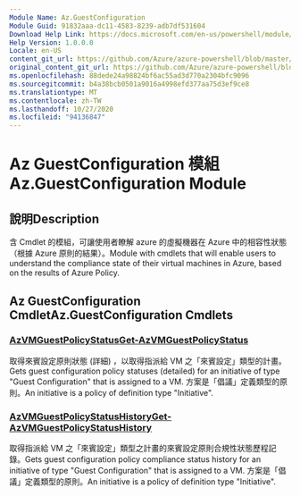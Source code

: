 ```yaml
---
Module Name: Az.GuestConfiguration
Module Guid: 91832aaa-dc11-4583-8239-adb7df531604
Download Help Link: https://docs.microsoft.com/en-us/powershell/module/az.guestconfiguration
Help Version: 1.0.0.0
Locale: en-US
content_git_url: https://github.com/Azure/azure-powershell/blob/master/src/GuestConfiguration/GuestConfiguration/help/Az.GuestConfiguration.md
original_content_git_url: https://github.com/Azure/azure-powershell/blob/master/src/GuestConfiguration/GuestConfiguration/help/Az.GuestConfiguration.md
ms.openlocfilehash: 88dede24a98824bf6ac55ad3d770a2304bfc9096
ms.sourcegitcommit: b4a38bcb0501a9016a4998efd377aa75d3ef9ce8
ms.translationtype: MT
ms.contentlocale: zh-TW
ms.lasthandoff: 10/27/2020
ms.locfileid: "94136847"
---
```

# <span data-ttu-id="f0590-101">Az GuestConfiguration 模組</span><span class="sxs-lookup"><span data-stu-id="f0590-101">Az.GuestConfiguration Module</span></span>
## <span data-ttu-id="f0590-102">說明</span><span class="sxs-lookup"><span data-stu-id="f0590-102">Description</span></span>
<span data-ttu-id="f0590-103">含 Cmdlet 的模組，可讓使用者瞭解 azure 的虛擬機器在 Azure 中的相容性狀態（根據 Azure 原則的結果）。</span><span class="sxs-lookup"><span data-stu-id="f0590-103">Module with cmdlets that will enable users to understand the compliance state of their virtual machines in Azure, based on the results of Azure Policy.</span></span>

## <span data-ttu-id="f0590-104">Az GuestConfiguration Cmdlet</span><span class="sxs-lookup"><span data-stu-id="f0590-104">Az.GuestConfiguration Cmdlets</span></span>
### [<span data-ttu-id="f0590-105">AzVMGuestPolicyStatus</span><span class="sxs-lookup"><span data-stu-id="f0590-105">Get-AzVMGuestPolicyStatus</span></span>](Get-AzVMGuestPolicyStatus.md)
<span data-ttu-id="f0590-106">取得來賓設定原則狀態 (詳細) ，以取得指派給 VM 之「來賓設定」類型的計畫。</span><span class="sxs-lookup"><span data-stu-id="f0590-106">Gets guest configuration policy statuses (detailed) for an initiative of type "Guest Configuration" that is assigned to a VM.</span></span>
<span data-ttu-id="f0590-107">方案是「倡議」定義類型的原則。</span><span class="sxs-lookup"><span data-stu-id="f0590-107">An initiative is a policy of definition type "Initiative".</span></span>

### [<span data-ttu-id="f0590-108">AzVMGuestPolicyStatusHistory</span><span class="sxs-lookup"><span data-stu-id="f0590-108">Get-AzVMGuestPolicyStatusHistory</span></span>](Get-AzVMGuestPolicyStatusHistory.md)
<span data-ttu-id="f0590-109">取得指派給 VM 之「來賓設定」類型之計畫的來賓設定原則合規性狀態歷程記錄。</span><span class="sxs-lookup"><span data-stu-id="f0590-109">Gets guest configuration policy compliance status history for an initiative of type "Guest Configuration" that is assigned to a VM.</span></span>
<span data-ttu-id="f0590-110">方案是「倡議」定義類型的原則。</span><span class="sxs-lookup"><span data-stu-id="f0590-110">An initiative is a policy of definition type "Initiative".</span></span>

